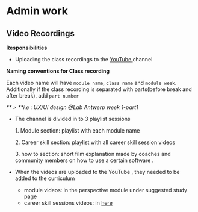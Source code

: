 # Admin work

## Video Recordings

**Responsibilities**

* Uploading the class recordings to the [YouTube ](https://www.youtube.com/channel/UCSusZcZHEkVqD6oHe9U4UxQ)channel

**Naming conventions for Class recording**

Each video name will have `module name`, `class name` and  `module week`. Additionally if the class recording is separated with parts(before break and after break), add `part number`

_**                         > **i.e : UX/UI design @Lab Antwerp week 1-part1_

*   The channel is divided in to 3 playlist sessions

    1\.  Module section: playlist with each module name

    2\.  Career skill section: playlist with all career skill session videos

    3\.  how to section: short film explanation made by coaches and community members on how to use a certain software .
* When the videos are uploaded to the YouTube , they needed to be added to the curriculum &#x20;
  * &#x20;module videos: in the perspective module under suggested study page
  * &#x20;career skill sessions videos: in [here](../../career-skills/)
